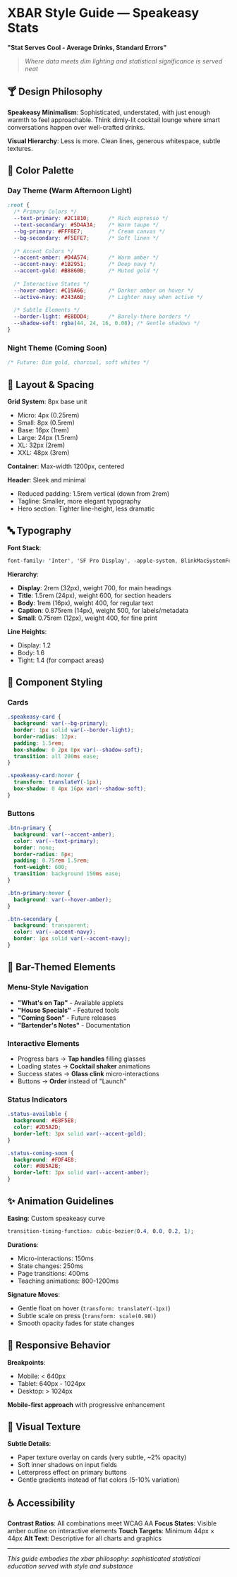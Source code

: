 # XBAR Style Guide — Speakeasy Stats
**"Stat Serves Cool - Average Drinks, Standard Errors"**

> *Where data meets dim lighting and statistical significance is served neat*

## 🍸 Design Philosophy

**Speakeasy Minimalism**: Sophisticated, understated, with just enough warmth to feel approachable. Think dimly-lit cocktail lounge where smart conversations happen over well-crafted drinks.

**Visual Hierarchy**: Less is more. Clean lines, generous whitespace, subtle textures.

## 🎨 Color Palette

### Day Theme (Warm Afternoon Light)
```css
:root {
  /* Primary Colors */
  --text-primary: #2C1810;      /* Rich espresso */
  --text-secondary: #5D4A3A;    /* Warm taupe */
  --bg-primary: #FFF8E7;        /* Cream canvas */
  --bg-secondary: #F5EFE7;      /* Soft linen */
  
  /* Accent Colors */
  --accent-amber: #D4A574;      /* Warm amber */
  --accent-navy: #1B2951;       /* Deep navy */
  --accent-gold: #B8860B;       /* Muted gold */
  
  /* Interactive States */
  --hover-amber: #C19A66;       /* Darker amber on hover */
  --active-navy: #243A6B;       /* Lighter navy when active */
  
  /* Subtle Elements */
  --border-light: #E8DDD4;      /* Barely-there borders */
  --shadow-soft: rgba(44, 24, 16, 0.08); /* Gentle shadows */
}
```

### Night Theme (Coming Soon)
```css
/* Future: Dim gold, charcoal, soft whites */
```

## 📐 Layout & Spacing

**Grid System**: 8px base unit
- Micro: 4px (0.25rem)
- Small: 8px (0.5rem) 
- Base: 16px (1rem)
- Large: 24px (1.5rem)
- XL: 32px (2rem)
- XXL: 48px (3rem)

**Container**: Max-width 1200px, centered

**Header**: Sleek and minimal
- Reduced padding: 1.5rem vertical (down from 2rem)
- Tagline: Smaller, more elegant typography
- Hero section: Tighter line-height, less dramatic

## 🔤 Typography

**Font Stack**: 
```css
font-family: 'Inter', 'SF Pro Display', -apple-system, BlinkMacSystemFont, sans-serif;
```

**Hierarchy**:
- **Display**: 2rem (32px), weight 700, for main headings
- **Title**: 1.5rem (24px), weight 600, for section headers  
- **Body**: 1rem (16px), weight 400, for regular text
- **Caption**: 0.875rem (14px), weight 500, for labels/metadata
- **Small**: 0.75rem (12px), weight 400, for fine print

**Line Heights**: 
- Display: 1.2
- Body: 1.6
- Tight: 1.4 (for compact areas)

## 🎯 Component Styling

### Cards
```css
.speakeasy-card {
  background: var(--bg-primary);
  border: 1px solid var(--border-light);
  border-radius: 12px;
  padding: 1.5rem;
  box-shadow: 0 2px 8px var(--shadow-soft);
  transition: all 200ms ease;
}

.speakeasy-card:hover {
  transform: translateY(-1px);
  box-shadow: 0 4px 16px var(--shadow-soft);
}
```

### Buttons
```css
.btn-primary {
  background: var(--accent-amber);
  color: var(--text-primary);
  border: none;
  border-radius: 8px;
  padding: 0.75rem 1.5rem;
  font-weight: 600;
  transition: background 150ms ease;
}

.btn-primary:hover {
  background: var(--hover-amber);
}

.btn-secondary {
  background: transparent;
  color: var(--accent-navy);
  border: 1px solid var(--accent-navy);
}
```

## 🍺 Bar-Themed Elements

### Menu-Style Navigation
- **"What's on Tap"** - Available applets
- **"House Specials"** - Featured tools
- **"Coming Soon"** - Future releases
- **"Bartender's Notes"** - Documentation

### Interactive Elements
- Progress bars → **Tap handles** filling glasses
- Loading states → **Cocktail shaker** animations
- Success states → **Glass clink** micro-interactions
- Buttons → **Order** instead of "Launch"

### Status Indicators
```css
.status-available {
  background: #E8F5E8;
  color: #2D5A2D;
  border-left: 3px solid var(--accent-gold);
}

.status-coming-soon {
  background: #FDF4E8;
  color: #8B5A2B;
  border-left: 3px solid var(--accent-amber);
}
```

## ✨ Animation Guidelines

**Easing**: Custom speakeasy curve
```css
transition-timing-function: cubic-bezier(0.4, 0.0, 0.2, 1);
```

**Durations**:
- Micro-interactions: 150ms
- State changes: 250ms  
- Page transitions: 400ms
- Teaching animations: 800-1200ms

**Signature Moves**:
- Gentle float on hover (`transform: translateY(-1px)`)
- Subtle scale on press (`transform: scale(0.98)`)
- Smooth opacity fades for state changes

## 📱 Responsive Behavior

**Breakpoints**:
- Mobile: < 640px
- Tablet: 640px - 1024px
- Desktop: > 1024px

**Mobile-first approach** with progressive enhancement

## 🎨 Visual Texture

**Subtle Details**:
- Paper texture overlay on cards (very subtle, ~2% opacity)
- Soft inner shadows on input fields
- Letterpress effect on primary buttons
- Gentle gradients instead of flat colors (5-10% variation)

## ♿ Accessibility

**Contrast Ratios**: All combinations meet WCAG AA
**Focus States**: Visible amber outline on interactive elements
**Touch Targets**: Minimum 44px × 44px
**Alt Text**: Descriptive for all charts and graphics

---

*This guide embodies the xbar philosophy: sophisticated statistical education served with style and substance*